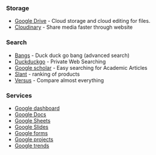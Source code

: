  
### Storage
- [Google Drive](https://drive.google.com/drive/my-drive) - Cloud storage and cloud editing for files.
- [Cloudinary](https://cloudinary.com/) - Share media faster through website

### Search
- [Bangs](https://duckduckgo.com/bang?) - Duck duck go bang (advanced search)
- [Duckduckgo](https://duckduckgo.com/) - Private Web Searching
- [Google scholar](https://scholar.google.nl/) - Easy searching for Academic Articles
- [Slant](https://www.slant.co/) - ranking of products
- [Versus](https://versus.com/en) - Compare almost everything

### Services 
- [Google dashboard](https://myaccount.google.com/dashboard)
- [Google Docs](https://docs.google.com/document/u/0/)
- [Google Sheets](https://docs.google.com/spreadsheets/u/0/)
- [Google Slides](https://docs.google.com/presentation/u/0/)
- [Google forms](https://docs.google.com/forms/u/0/)
- [Google projects](https://console.cloud.google.com/start)
- [Google trends](https://trends.google.com/trends/) 
